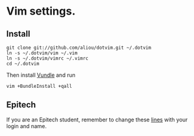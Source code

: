 # Vim settings.

## Install
    
    git clone git://github.com/aliou/dotvim.git ~/.dotvim
    ln -s ~/.dotvim/vim ~/.vim
    ln -s ~/.dotvim/vimrc ~/.vimrc
    cd ~/.dotvim

Then install [Vundle][l2] and run 

    vim +BundleInstall +qall

## Epitech

If you are an Epitech student, remember to change these [lines][l1] with your login
and name.

[l1]: https://github.com/aliou/dotvim/blob/master/vim/plugin/epitech/header.vim#L17-18
[l2]: https://github.com/gmarik/vundle
